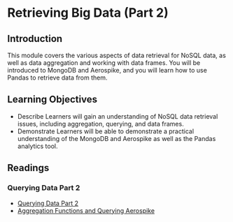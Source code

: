 # Retrieving Big Data (Part 2)
## Introduction
This module covers the various aspects of data retrieval for NoSQL data, as well as data aggregation and working with data frames. You will be introduced to MongoDB and Aerospike, and you will learn how to use Pandas to retrieve data from them.

## Learning Objectives
* Describe Learners will gain an understanding of NoSQL data retrieval issues, including aggregation, querying, and data frames.
* Demonstrate Learners will be able to demonstrate a practical understanding of the MongoDB and Aerospike as well as the Pandas analytics tool.

## Readings
### Querying Data Part 2
* [Querying Data Part 2](./files/Querying_Data_Part_2.pdf)
* [Aggregation Functions and Querying Aerospike](./files/Aggregation_Functions_and_Querying_Aerospike.pdf)
